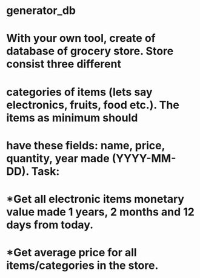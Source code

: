 # generator_db

# With your own tool, create of database of grocery store. Store consist three different
# categories of items (lets say electronics, fruits, food etc.). The items as minimum should
# have these fields: name, price, quantity, year made (YYYY-MM-DD). Task:

# *Get all electronic items monetary value made 1 years, 2 months and 12 days from today.
# *Get average price for all items/categories in the store.